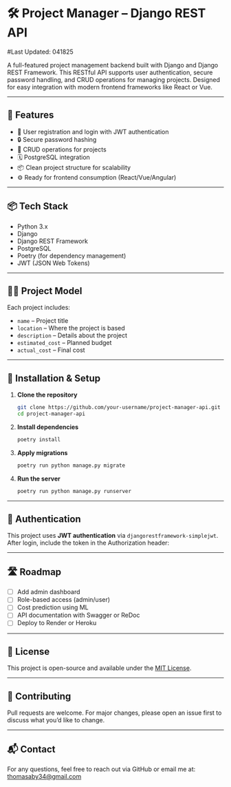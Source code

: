 # 🛠️ Project Manager – Django REST API

#Last Updated: 041825

A full-featured project management backend built with Django and Django REST Framework. This RESTful API supports user authentication, secure password handling, and CRUD operations for managing projects. Designed for easy integration with modern frontend frameworks like React or Vue.

---

## 🚀 Features

- 🔐 User registration and login with JWT authentication
- 🔒 Secure password hashing
- 📁 CRUD operations for projects
- 🗓️ PostgreSQL integration
- 📦 Clean project structure for scalability
- ⚙️ Ready for frontend consumption (React/Vue/Angular)

---

## 📦 Tech Stack

- Python 3.x
- Django
- Django REST Framework
- PostgreSQL
- Poetry (for dependency management)
- JWT (JSON Web Tokens)

---

## 🧑‍💻 Project Model

Each project includes:

- `name` – Project title
- `location` – Where the project is based
- `description` – Details about the project
- `estimated_cost` – Planned budget
- `actual_cost` – Final cost

---

## 🔧 Installation & Setup

1. **Clone the repository**

   ```bash
   git clone https://github.com/your-username/project-manager-api.git
   cd project-manager-api
   ```

2. **Install dependencies**

   ```bash
   poetry install
   ```

3. **Apply migrations**

   ```bash
   poetry run python manage.py migrate
   ```

4. **Run the server**
   ```bash
   poetry run python manage.py runserver
   ```

---

## 🔐 Authentication

This project uses **JWT authentication** via `djangorestframework-simplejwt`. After login, include the token in the Authorization header:

---

## 🛣️ Roadmap

- [ ] Add admin dashboard
- [ ] Role-based access (admin/user)
- [ ] Cost prediction using ML
- [ ] API documentation with Swagger or ReDoc
- [ ] Deploy to Render or Heroku

---

## 📄 License

This project is open-source and available under the [MIT License](LICENSE).

---

## 🤝 Contributing

Pull requests are welcome. For major changes, please open an issue first to discuss what you’d like to change.

---

## 📬 Contact

For any questions, feel free to reach out via GitHub or email me at: thomasaby34@gmail.com
